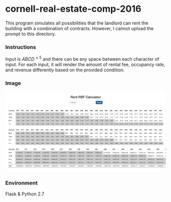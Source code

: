 # cornell-real-estate-comp-2016

This program simulates all possibilities that the landlord can rent the building with a combination of contracts. However, I cannot upload the prompt to this directory.

### Instructions

Input is ${ABCD}^{≤5}$ and there can be any space between each character of input. For each input, it will render the amount of rental fee, occupancy rate, and revenue differently based on the provided condition. 

### Image

![](./rental-sample.png)

### Environment

Flask & Python 2.7
